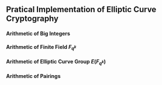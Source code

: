## Pratical Implementation of Elliptic Curve Cryptography

#### Arithmetic of Big Integers

#### Arithmetic of Finite Field $F_{q^k}$

#### Arithmetic of Elliptic Curve Group $E(F_{q^k})$

#### Arithmetic of Pairings